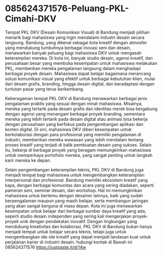 # 085624371576-Peluang-PKL-Cimahi-DKV
Tempat PKL DKV (Desain Komunikasi Visual) di Bandung menjadi pilihan menarik bagi mahasiswa yang ingin mendalami industri desain secara langsung. Bandung, yang dikenal sebagai kota kreatif dengan atmosfer yang mendukung tumbuhnya berbagai inovasi seni dan desain, menawarkan banyak peluang bagi mahasiswa DKV untuk mengasah keterampilan mereka. Di kota ini, banyak studio desain, agensi kreatif, dan perusahaan besar yang membuka kesempatan untuk mahasiswa melakukan PKL, memberikan mereka pengalaman langsung dalam menghadapi berbagai proyek desain. Mahasiswa dapat belajar bagaimana merancang solusi komunikasi visual yang efektif untuk berbagai kebutuhan klien, mulai dari desain grafis, branding, hingga desain digital, dan beradaptasi dengan tuntutan pasar yang terus berkembang.

Keberagaman tempat PKL DKV di Bandung menawarkan berbagai jenis pengalaman praktis yang sesuai dengan minat mahasiswa. Misalnya, mereka yang tertarik pada desain grafis dan identitas merek bisa bergabung dengan agensi yang menangani berbagai proyek branding, sementara mereka yang lebih tertarik pada desain digital atau animasi bisa bekerja dengan perusahaan yang berfokus pada pengembangan aplikasi dan konten digital. Di sini, mahasiswa DKV diberi kesempatan untuk berkolaborasi dengan para profesional yang memiliki pengalaman di industri, memberikan mereka wawasan yang lebih mendalam tentang proses kreatif yang terjadi di balik pembuatan desain yang sukses. Selain itu, bekerja di berbagai proyek yang beragam memungkinkan mahasiswa untuk memperkaya portofolio mereka, yang sangat penting untuk langkah karir mereka ke depan.

Selain pengembangan keterampilan teknis, PKL DKV di Bandung juga menjadi tempat bagi mahasiswa untuk mengembangkan keterampilan interpersonal dan profesional. Bandung memiliki ekosistem kreatif yang kaya, dengan berbagai komunitas dan acara yang sering diadakan, seperti pameran seni, seminar desain, dan workshop. Hal ini memungkinkan mahasiswa untuk bertemu dengan desainer lainnya, baik yang sudah berpengalaman maupun yang masih belajar, serta membangun jaringan yang akan sangat berguna di masa depan. Kota ini juga menawarkan kesempatan untuk belajar dari berbagai sumber daya kreatif yang ada, seperti studio desain independen yang sering kali mengerjakan proyek-proyek unik dengan pendekatan inovatif. Dengan lingkungan yang mendukung kreativitas dan kolaborasi, PKL DKV di Bandung bukan hanya menjadi tempat untuk belajar secara teknis, tetapi juga untuk mengembangkan ide-ide kreatif yang dapat menjadi landasan kuat untuk perjalanan karier di industri desain.
hubungi kontak di Bawah ini
085624371576
https://justpaste.it/dr14w

